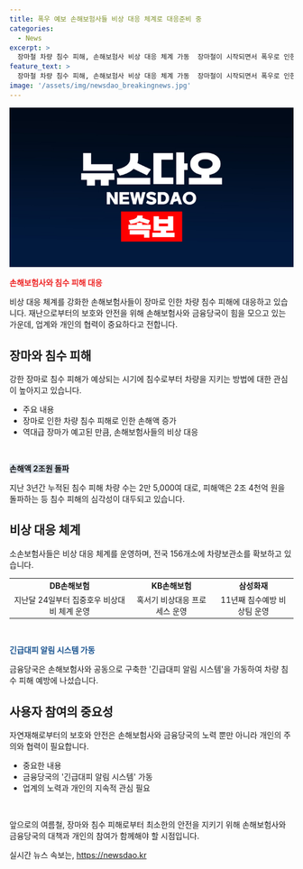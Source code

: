 ```yaml
---
title: 폭우 예보 손해보험사들 비상 대응 체계로 대응준비 중
categories:
  - News
excerpt: >
  장마철 차량 침수 피해, 손해보험사 비상 대응 체계 가동  장마철이 시작되면서 폭우로 인한 차량 침수 피해가 증가하고 있는 가운데, 손해보험사들이 비상 대응 체계를 가동하고 있다. 지난 6일부터 5일간 접수된 차량 침수 피해 차량은 1천여 대에 피해액은 이미 100억 원에 육박했으며, 이번 여름에도 역대급 장마가 예고되어 업계와 개인의 지속적 관심이 필요하다. 
feature_text: >
  장마철 차량 침수 피해, 손해보험사 비상 대응 체계 가동  장마철이 시작되면서 폭우로 인한 차량 침수 피해가 증가하고 있는 가운데, 손해보험사들이 비상 대응 체계를 가동하고 있다. 지난 6일부터 5일간 접수된 차량 침수 피해 차량은 1천여 대에 피해액은 이미 100억 원에 육박했으며, 이번 여름에도 역대급 장마가 예고되어 업계와 개인의 지속적 관심이 필요하다. 
image: '/assets/img/newsdao_breakingnews.jpg'
---
```


<p><img src="/assets/img/newsdao_breakingnews.jpg" alt="pcversion 속보" /></p>

<p><b><span style="color: #ee2323;">손해보험사와 침수 피해 대응</span></b></p>

<p>비상 대응 체계를 강화한 손해보험사들이 장마로 인한 차량 침수 피해에 대응하고 있습니다. 재난으로부터의 보호와 안전을 위해 손해보험사와 금융당국이 힘을 모으고 있는 가운데, 업계와 개인의 협력이 중요하다고 전합니다.</p>

<h2 data-ke-size="size26">장마와 침수 피해</h2>

<p>강한 장마로 침수 피해가 예상되는 시기에 침수로부터 차량을 지키는 방법에 대한 관심이 높아지고 있습니다.</p>

<ul>
  <li>주요 내용</li>
  <li>장마로 인한 차량 침수 피해로 인한 손해액 증가</li>
  <li>역대급 장마가 예고된 만큼, 손해보험사들의 비상 대응</li>
</ul>

<p data-ke-size="size16">&nbsp;</p>

<p><b><span style="background-color: #21538527;">손해액 2조원 돌파</span></b></p>

<p>지난 3년간 누적된 침수 피해 차량 수는 2만 5,000여 대로, 피해액은 2조 4천억 원을 돌파하는 등 침수 피해의 심각성이 대두되고 있습니다.</p>

<h2 data-ke-size="size26">비상 대응 체계</h2>

<p>소손보험사들은 비상 대응 체계를 운영하며, 전국 156개소에 차량보관소를 확보하고 있습니다.</p>

<table>
  <tr>
    <td style="text-align: center; height: 17px;"><b>DB손해보험</b></td>
    <td style="text-align: center; height: 17px;"><b>KB손해보험</b></td>
    <td style="text-align: center; height: 17px;"><b>삼성화재</b></td>
  </tr>
  <tr>
    <td style="text-align: center; height: 17px;">지난달 24일부터 집중호우 비상대비 체계 운영</td>
    <td style="text-align: center; height: 17px;">혹서기 비상대응 프로세스 운영</td>
    <td style="text-align: center; height: 17px;">11년째 침수예방 비상팀 운영</td>
  </tr>
</table>

<p data-ke-size="size16">&nbsp;</p>

<p><b><span style="color: #1a5490;">긴급대피 알림 시스템 가동</span></b></p>

<p>금융당국은 손해보험사와 공동으로 구축한 '긴급대피 알림 시스템'을 가동하여 차량 침수 피해 예방에 나섰습니다.</p>

<h2 data-ke-size="size26">사용자 참여의 중요성</h2>

<p>자연재해로부터의 보호와 안전은 손해보험사와 금융당국의 노력 뿐만 아니라 개인의 주의와 협력이 필요합니다.</p>

<ul>
  <li>중요한 내용</li>
  <li>금융당국의 '긴급대피 알림 시스템' 가동</li>
  <li>업계의 노력과 개인의 지속적 관심 필요</li>
</ul>

<p data-ke-size="size16">&nbsp;</p>

<p>앞으로의 여름철, 장마와 침수 피해로부터 최소한의 안전을 지키기 위해 손해보험사와 금융당국의 대책과 개인의 참여가 함께해야 할 시점입니다.</p>
실시간 뉴스 속보는, <a href="https://newsdao.kr" rel="dofollow">https://newsdao.kr</a>


